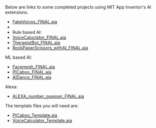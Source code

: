 Below are links to some completed projects using MIT App Inventor's AI extensions.

* [FakeVoices_FINAL.aia](Completed/FakeVoices_FINAL.aia)
* 
* Rule based AI:
* [VoiceCaluclator_FINAL.aia](Completed/VoiceCaluclator_FINAL.aia)
* [TherapistBot_FINAL.aia](Completed/TherapistBot_FINAL.aia)
* [RockPaperScissors_withAI_FINAL.aia](Completed/RockPaperScissors_withAI_FINAL.aia)

ML based AI:
* [Facemesh_FINAL.aia](Completed/Facemesh_FINAL.aia)
* [PICaboo_FINAL.aia](Completed/PICaboo_FINAL.aia)
* [AIDance_FINAL.aia](Completed/AIDance_FINAL.aia)

Alexa:
* [ALEXA_number_guesser_FINAL.aia](Completed/ALEXA_number_guesser_FINAL.aia)

The template files you will need are:

* [PICaboo_Template.aia](Templates/PICaboo_Template.aia)
* [VoiceCalculator_Template.aia](Templates/VoiceCalculator_Template.aia)
